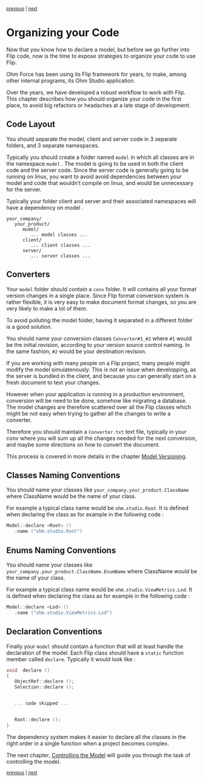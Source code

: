 <p><sup><a href="declare.md">previous</a> | <a href="control.md">next</a></sup></p>

<h1>Organizing your Code</h1>

<p>Now that you know how to declare a model, but before we go further into Flip code, now is the time to expose strategies to organize your code to use Flip.</p>

<p>Ohm Force has been using its Flip framework for years, to make, among other internal programs, its Ohm Studio application.</p>

<p>Over the years, we have developed a robust workflow to work with Flip. This chapter describes how you should organize your code in the first place, to avoid big refactors or headaches at a late stage of development.</p>

<h2 id="layout">Code Layout</h2>

<p>You should separate the model, client and server code in 3 separate folders, and 3 separate namespaces.</p>

<p>Typically you should create a folder named <code>model</code> in which all classes are in the namespace <code>model</code> . The model is going to be used in both the client code and the server code. Since the server code is generally going to be running on linux, you want to avoid avoid dependencies between your model and code that wouldn’t compile on linux, and would be unnecessary for the server.</p>

<p>Typically your folder client and server and their associated namespaces will have a dependency on model .</p>

```
your_company/
   your_product/
      model/
         ... model classes ...
      client/
         ... client classes ...
      server/
         ... server classes ...
```

<h2 id="converters">Converters</h2>

<p>Your <code>model</code> folder should contain a <code>conv</code> folder. It will contains all your format version changes in a single place. Since Flip format conversion system is rather flexible, it is very easy to make document format changes, so you are very likely to make a lot of them.</p>

<p>To avoid polluting the model folder, having it separated in a different folder is a good solution.</p>

<p>You should name your conversion classes <code>Converter#1_#2</code> where <code>#1</code> would be the initial revision, according to your version source control naming. In the same fashion, <code>#2</code> would be your destination revision.</p>

<p>If you are working with many people on a Flip project, many people might modify the model simulatenously. This is not an issue when developping, as the server is bundled in the client, and because you can generally start on a fresh document to test your changes.</p>

<p>However when your application is running in a production environment, conversion will be need to be done, somehow like migrating a database. The model changes are therefore scattered over all the Flip classes which might be not easy when trying to gather all the changes to write a converter.</p>

<p>Therefore you should maintain a <code>Converter.txt</code> text file, typically in your conv where you will sum up all the changes needed for the next conversion, and maybe some directions on how to convert the document.</p>

<p>This process is covered in more details in the chapter <a href="../guide/conversion.md">Model Versioning</a>.</p>

<h2 id="class">Classes Naming Conventions</h2>

<p>You should name your classes like <code>your_company.your_product.ClassName</code> where ClassName would be the name of your class.</p>

<p>For example a typical class name would be <code>ohm.studio.Root</code>. It is defined when declaring the class as for example in the following code :</p>

```c++
Model::declare <Root> ()
   .name ("ohm.studio.Root")
```

<h2 id="enum">Enums Naming Conventions</h2>

<p>You should name your classes like <code>your_company.your_product.ClassName.EnumName</code> where ClassName would be the name of your class.</p>

<p>For example a typical class name would be <code>ohm.studio.ViewMetrics.Lod</code>. It is defined when declaring the class as for example in the following code :</p>

```c++
Model::declare <Lod> ()
   .name ("ohm.studio.ViewMetrics.Lod")
```

<h2 id="declaration">Declaration Conventions</h2>

<p>Finally your <code>model</code> should contain a function that will at least handle the declaration of the model. Each Flip class should have a <code>static</code> function member called <code>declare</code>. Typically it would look like :</p>

```c++
void  declare ()
{
   ObjectRef::declare ();
   Selection::declare ();


   ... code skipped ...


   Root::declare ();
}
```

<p>The dependency system makes it easier to declare all the classes in the right order in a single function when a project becomes complex.</p>

<p>The next chapter, <a href="../guide/control.md">Controlling the Model</a> will guide you through the task of controlling the model.</p>

<p><sup><a href="declare.md">previous</a> | <a href="control.md">next</a></sup></p>

